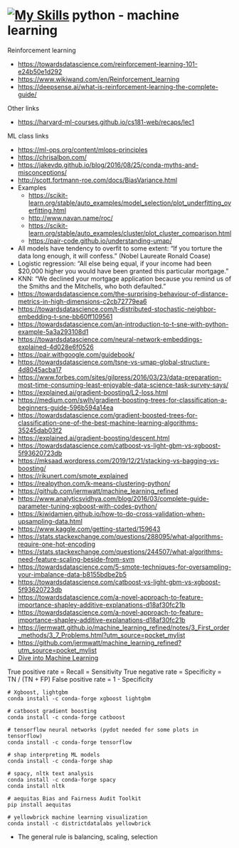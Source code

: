 # [![My Skills](https://skills.thijs.gg/icons?i=py)](https://skills.thijs.gg) python - machine learning


Reinforcement learning
- https://towardsdatascience.com/reinforcement-learning-101-e24b50e1d292
- https://www.wikiwand.com/en/Reinforcement_learning
- https://deepsense.ai/what-is-reinforcement-learning-the-complete-guide/

Other links
- https://harvard-ml-courses.github.io/cs181-web/recaps/lec1

ML class links
- https://ml-ops.org/content/mlops-principles
- https://chrisalbon.com/
- https://jakevdp.github.io/blog/2016/08/25/conda-myths-and-misconceptions/
- http://scott.fortmann-roe.com/docs/BiasVariance.html
- Examples
	- https://scikit-learn.org/stable/auto_examples/model_selection/plot_underfitting_overfitting.html
	- http://www.navan.name/roc/
	- https://scikit-learn.org/stable/auto_examples/cluster/plot_cluster_comparison.html
	- https://pair-code.github.io/understanding-umap/
- All models have tendency to overfit to some extent: “If you torture the data long enough, it will confess.” (Nobel Laureate Ronald Coase)
- Logistic regression: “All else being equal, if your income had been $20,000 higher you would have been granted this particular mortgage.”
- KNN: “We declined your mortgage application because you remind us of the Smiths and the Mitchells, who both defaulted.”
- https://towardsdatascience.com/the-surprising-behaviour-of-distance-metrics-in-high-dimensions-c2cb72779ea6
- https://towardsdatascience.com/t-distributed-stochastic-neighbor-embedding-t-sne-bb60ff109561
- https://towardsdatascience.com/an-introduction-to-t-sne-with-python-example-5a3a293108d1
- https://towardsdatascience.com/neural-network-embeddings-explained-4d028e6f0526
- https://pair.withgoogle.com/guidebook/
- https://towardsdatascience.com/tsne-vs-umap-global-structure-4d8045acba17
- https://www.forbes.com/sites/gilpress/2016/03/23/data-preparation-most-time-consuming-least-enjoyable-data-science-task-survey-says/
- https://explained.ai/gradient-boosting/L2-loss.html
- https://medium.com/swlh/gradient-boosting-trees-for-classification-a-beginners-guide-596b594a14ea
- https://towardsdatascience.com/gradient-boosted-trees-for-classification-one-of-the-best-machine-learning-algorithms-35245dab03f2
- https://explained.ai/gradient-boosting/descent.html
- https://towardsdatascience.com/catboost-vs-light-gbm-vs-xgboost-5f93620723db
- https://mksaad.wordpress.com/2019/12/21/stacking-vs-bagging-vs-boosting/
- https://rikunert.com/smote_explained
- https://realpython.com/k-means-clustering-python/
- https://github.com/jermwatt/machine_learning_refined
- https://www.analyticsvidhya.com/blog/2016/03/complete-guide-parameter-tuning-xgboost-with-codes-python/
- https://kiwidamien.github.io/how-to-do-cross-validation-when-upsampling-data.html
- https://www.kaggle.com/getting-started/159643
- https://stats.stackexchange.com/questions/288095/what-algorithms-require-one-hot-encoding
- https://stats.stackexchange.com/questions/244507/what-algorithms-need-feature-scaling-beside-from-svm
- https://towardsdatascience.com/5-smote-techniques-for-oversampling-your-imbalance-data-b8155bdbe2b5
- https://towardsdatascience.com/catboost-vs-light-gbm-vs-xgboost-5f93620723db
- https://towardsdatascience.com/a-novel-approach-to-feature-importance-shapley-additive-explanations-d18af30fc21b
- https://towardsdatascience.com/a-novel-approach-to-feature-importance-shapley-additive-explanations-d18af30fc21b
- https://jermwatt.github.io/machine_learning_refined/notes/3_First_order_methods/3_7_Problems.html?utm_source=pocket_mylist
- https://github.com/jermwatt/machine_learning_refined?utm_source=pocket_mylist
- [Dive into Machine Learning](https://github.com/metjush/dive-into-machine-learning)


True positive rate = Recall = Sensitivity
True negative rate = Specificity = TN / (TN + FP)
False positive rate = 1 - Specificity

```
# Xgboost, lightgbm
conda install -c conda-forge xgboost lightgbm

# catboost gradient boosting 
conda install -c conda-forge catboost 

# tensorflow neural networks (pydot needed for some plots in tensorflow) 
conda install -c conda-forge tensorflow 

# shap interpreting ML models 
conda install -c conda-forge shap 

# spacy, nltk text analysis 
conda install -c conda-forge spacy 
conda install nltk 

# aequitas Bias and Fairness Audit Toolkit 
pip install aequitas 

# yellowbrick machine learning visualization 
conda install -c districtdatalabs yellowbrick
```

- The general rule is balancing, scaling, selection
